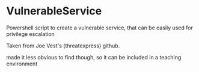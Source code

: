 # VulnerableService
Powershell script to create a vulnerable service, that can be easily used for privilege escalation 

Taken from Joe Vest's (threatexpress) github.


made it less obvious to find though, so it can be included in a teaching environment
